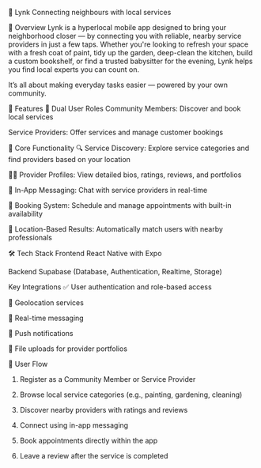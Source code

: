🔗 Lynk
Connecting neighbours with local services

📖 Overview
Lynk is a hyperlocal mobile app designed to bring your neighborhood closer — by connecting you with reliable, nearby service providers in just a few taps. Whether you're looking to refresh your space with a fresh coat of paint, tidy up the garden, deep-clean the kitchen, build a custom bookshelf, or find a trusted babysitter for the evening, Lynk helps you find local experts you can count on.

It’s all about making everyday tasks easier — powered by your own community.

🚀 Features
👥 Dual User Roles
Community Members: Discover and book local services

Service Providers: Offer services and manage customer bookings

🔧 Core Functionality
🔍 Service Discovery: Explore service categories and find providers based on your location

🧑‍🔧 Provider Profiles: View detailed bios, ratings, reviews, and portfolios

💬 In-App Messaging: Chat with service providers in real-time

📆 Booking System: Schedule and manage appointments with built-in availability

📍 Location-Based Results: Automatically match users with nearby professionals

🛠️ Tech Stack
Frontend
React Native with Expo

Backend
Supabase (Database, Authentication, Realtime, Storage)

Key Integrations
✅ User authentication and role-based access

📍 Geolocation services

💬 Real-time messaging

🔔 Push notifications

📁 File uploads for provider portfolios

📱 User Flow
1. Register as a Community Member or Service Provider

2. Browse local service categories (e.g., painting, gardening, cleaning)

3. Discover nearby providers with ratings and reviews

4. Connect using in-app messaging

5. Book appointments directly within the app

6. Leave a review after the service is completed
